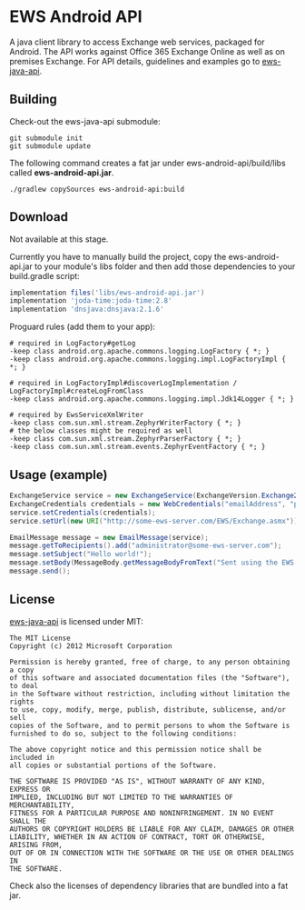 EWS Android API
===============

A java client library to access Exchange web services, packaged for Android. The API works against Office 365 Exchange Online as well as on premises Exchange.
For API details, guidelines and examples go to [ews-java-api][ews-java-url].

Building
--------

Check-out the ews-java-api submodule:

```
git submodule init
git submodule update
```

The following command creates a fat jar under ews-android-api/build/libs called **ews-android-api.jar**.

```
./gradlew copySources ews-android-api:build
```

Download
--------
Not available at this stage.  
  
Currently you have to manually build the project, copy the ews-android-api.jar to your module's libs folder and then add those dependencies to your build.gradle script:
```groovy
implementation files('libs/ews-android-api.jar')
implementation 'joda-time:joda-time:2.8'
implementation 'dnsjava:dnsjava:2.1.6'
```

Proguard rules (add them to your app):
```
# required in LogFactory#getLog
-keep class android.org.apache.commons.logging.LogFactory { *; }
-keep class android.org.apache.commons.logging.impl.LogFactoryImpl { *; }

# required in LogFactoryImpl#discoverLogImplementation / LogFactoryImpl#createLogFromClass
-keep class android.org.apache.commons.logging.impl.Jdk14Logger { *; }

# required by EwsServiceXmlWriter
-keep class com.sun.xml.stream.ZephyrWriterFactory { *; }
# the below classes might be required as well
-keep class com.sun.xml.stream.ZephyrParserFactory { *; }
-keep class com.sun.xml.stream.events.ZephyrEventFactory { *; }
```



Usage (example)
---------------

```java
ExchangeService service = new ExchangeService(ExchangeVersion.Exchange2010_SP2);
ExchangeCredentials credentials = new WebCredentials("emailAddress", "password");
service.setCredentials(credentials);
service.setUrl(new URI("http://some-ews-server.com/EWS/Exchange.asmx"));

EmailMessage message = new EmailMessage(service);
message.getToRecipients().add("administrator@some-ews-server.com");
message.setSubject("Hello world!");
message.setBody(MessageBody.getMessageBodyFromText("Sent using the EWS Android API."));
message.send();
```

License
-------
[ews-java-api][ews-java-license] is licensed under MIT:

    The MIT License
    Copyright (c) 2012 Microsoft Corporation
    
    Permission is hereby granted, free of charge, to any person obtaining a copy
    of this software and associated documentation files (the "Software"), to deal
    in the Software without restriction, including without limitation the rights
    to use, copy, modify, merge, publish, distribute, sublicense, and/or sell
    copies of the Software, and to permit persons to whom the Software is
    furnished to do so, subject to the following conditions:
    
    The above copyright notice and this permission notice shall be included in
    all copies or substantial portions of the Software.
    
    THE SOFTWARE IS PROVIDED "AS IS", WITHOUT WARRANTY OF ANY KIND, EXPRESS OR
    IMPLIED, INCLUDING BUT NOT LIMITED TO THE WARRANTIES OF MERCHANTABILITY,
    FITNESS FOR A PARTICULAR PURPOSE AND NONINFRINGEMENT. IN NO EVENT SHALL THE
    AUTHORS OR COPYRIGHT HOLDERS BE LIABLE FOR ANY CLAIM, DAMAGES OR OTHER
    LIABILITY, WHETHER IN AN ACTION OF CONTRACT, TORT OR OTHERWISE, ARISING FROM,
    OUT OF OR IN CONNECTION WITH THE SOFTWARE OR THE USE OR OTHER DEALINGS IN
    THE SOFTWARE.

Check also the licenses of dependency libraries that are bundled into a fat jar.

 [ews-java-url]: https://github.com/OfficeDev/ews-java-api
 [ews-java-license]: https://github.com/OfficeDev/ews-java-api/blob/master/license.txt
